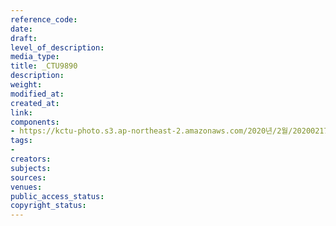 ```yaml
---
reference_code: 
date: 
draft: 
level_of_description: 
media_type: 
title: _CTU9890
description: 
weight: 
modified_at: 
created_at: 
link: 
components:
- https://kctu-photo.s3.ap-northeast-2.amazonaws.com/2020년/2월/20200217_제70차+민주노총+정기대의원대회/_CTU9890.jpg
tags:
- 
creators: 
subjects: 
sources: 
venues: 
public_access_status: 
copyright_status: 
---
```

